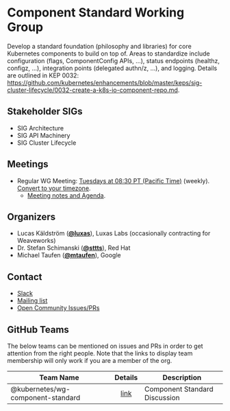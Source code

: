 <!---
This is an autogenerated file!

Please do not edit this file directly, but instead make changes to the
sigs.yaml file in the project root.

To understand how this file is generated, see https://git.k8s.io/community/generator/README.md
--->
# Component Standard Working Group

Develop a standard foundation (philosophy and libraries) for core Kubernetes components to build on top of. Areas to standardize include configuration (flags, ComponentConfig APIs, ...), status endpoints (healthz, configz, ...), integration points (delegated authn/z, ...), and logging. Details are outlined in KEP 0032: https://github.com/kubernetes/enhancements/blob/master/keps/sig-cluster-lifecycle/0032-create-a-k8s-io-component-repo.md.

## Stakeholder SIGs
* SIG Architecture
* SIG API Machinery
* SIG Cluster Lifecycle

## Meetings
* Regular WG Meeting: [Tuesdays at 08:30 PT (Pacific Time)](https://zoom.us/j/705540322) (weekly). [Convert to your timezone](http://www.thetimezoneconverter.com/?t=08:30&tz=PT%20%28Pacific%20Time%29).
  * [Meeting notes and Agenda](https://docs.google.com/document/d/18TsodX0fqQgViQ7HHUTAhiAwkf6bNhPXH4vNVTI7GwI).

## Organizers

* Lucas Käldström (**[@luxas](https://github.com/luxas)**), Luxas Labs (occasionally contracting for Weaveworks)
* Dr. Stefan Schimanski (**[@sttts](https://github.com/sttts)**), Red Hat
* Michael Taufen (**[@mtaufen](https://github.com/mtaufen)**), Google

## Contact
* [Slack](https://kubernetes.slack.com/messages/wg-component-standard)
* [Mailing list](https://groups.google.com/forum/#!forum/kubernetes-wg-component-standard)
* [Open Community Issues/PRs](https://github.com/kubernetes/community/labels/wg%2Fcomponent-standard)

## GitHub Teams

The below teams can be mentioned on issues and PRs in order to get attention from the right people.
Note that the links to display team membership will only work if you are a member of the org.

| Team Name | Details | Description |
| --------- |:-------:| ----------- |
| @kubernetes/wg-component-standard | [link](https://github.com/orgs/kubernetes/teams/wg-component-standard) | Component Standard Discussion |

<!-- BEGIN CUSTOM CONTENT -->

<!-- END CUSTOM CONTENT -->
